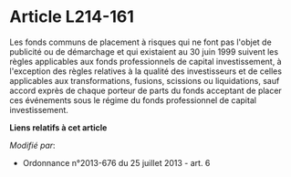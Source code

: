 # Article L214-161

Les fonds communs de placement à risques qui ne font pas l'objet de publicité ou de démarchage et qui existaient au 30 juin
1999 suivent les règles applicables aux fonds professionnels de capital investissement, à l'exception des règles relatives à
la qualité des investisseurs et de celles applicables aux transformations, fusions, scissions ou liquidations, sauf accord
exprès de chaque porteur de parts du fonds acceptant de placer ces événements sous le régime du fonds professionnel de
capital investissement.

**Liens relatifs à cet article**

_Modifié par_:

  - Ordonnance n°2013-676 du 25 juillet 2013 - art. 6
